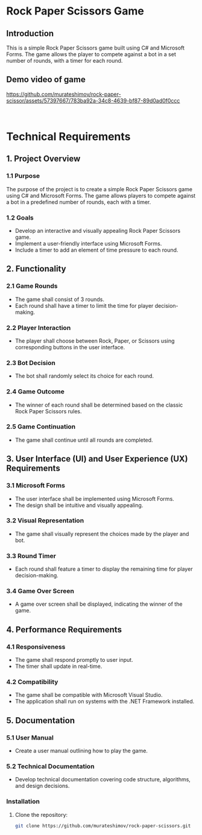 # Rock Paper Scissors Game

## Introduction

This is a simple Rock Paper Scissors game built using C# and Microsoft Forms. The game allows the player to compete against a bot in a set number of rounds, with a timer for each round.

## Demo video of game


https://github.com/murateshimov/rock-paper-scissor/assets/57397667/783ba92a-34c8-4639-bf87-89d0ad0f0ccc


<br>

# Technical Requirements

## 1. Project Overview

### 1.1 Purpose
The purpose of the project is to create a simple Rock Paper Scissors game using C# and Microsoft Forms. The game allows players to compete against a bot in a predefined number of rounds, each with a timer.

### 1.2 Goals
- Develop an interactive and visually appealing Rock Paper Scissors game.
- Implement a user-friendly interface using Microsoft Forms.
- Include a timer to add an element of time pressure to each round.

## 2. Functionality

### 2.1 Game Rounds
- The game shall consist of 3 rounds.
- Each round shall have a timer to limit the time for player decision-making.

### 2.2 Player Interaction
- The player shall choose between Rock, Paper, or Scissors using corresponding buttons in the user interface.

### 2.3 Bot Decision
- The bot shall randomly select its choice for each round.

### 2.4 Game Outcome
- The winner of each round shall be determined based on the classic Rock Paper Scissors rules.

### 2.5 Game Continuation
- The game shall continue until all rounds are completed.

## 3. User Interface (UI) and User Experience (UX) Requirements

### 3.1 Microsoft Forms
- The user interface shall be implemented using Microsoft Forms.
- The design shall be intuitive and visually appealing.

### 3.2 Visual Representation
- The game shall visually represent the choices made by the player and bot.

### 3.3 Round Timer
- Each round shall feature a timer to display the remaining time for player decision-making.

### 3.4 Game Over Screen
- A game over screen shall be displayed, indicating the winner of the game.

## 4. Performance Requirements

### 4.1 Responsiveness
- The game shall respond promptly to user input.
- The timer shall update in real-time.

### 4.2 Compatibility
- The game shall be compatible with Microsoft Visual Studio.
- The application shall run on systems with the .NET Framework installed.

## 5. Documentation

### 5.1 User Manual
- Create a user manual outlining how to play the game.

### 5.2 Technical Documentation
- Develop technical documentation covering code structure, algorithms, and design decisions.

### Installation

1. Clone the repository:

   ```bash
   git clone https://github.com/murateshimov/rock-paper-scissors.git 
